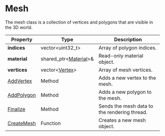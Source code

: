 # Mesh #

The mesh class is a collection of vertices and polygons that are visible in the 3D world.

| Property | Type | Description |
| --- | --- | --- |
| **indices** | vector<uint32_t\> | Array of polygon indices. |
| **material** | shared_ptr<[Material](API_Material.md)\>& | Read-only material object. |
| **vertices** | vector<[Vertex](CPP_Vertex)\> | Array of mesh vertices. |
| [AddVertex](API_AddVertex.md) | Method | Adds a new vertex to the mesh. |
| [AddPolygon](API_AddPolygon.md) | Method | Adds a new polygon to the mesh. |
| [Finalize](API_Finalize.md) | Method | Sends the mesh data to the rendering thread. |
| [CreateMesh](API_CreateMesh.md) | Function | Creates a new mesh object. |
